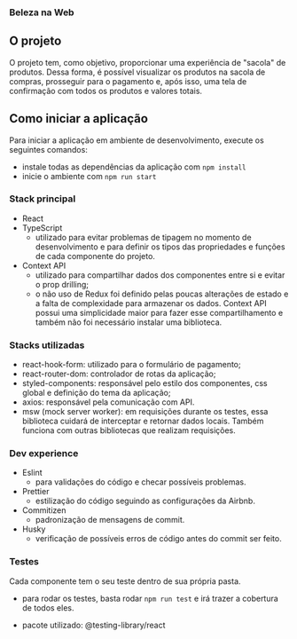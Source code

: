 ### Beleza na Web

## O projeto

O projeto tem, como objetivo, proporcionar uma experiência de "sacola" de produtos.
Dessa forma, é possível visualizar os produtos na sacola de compras, prosseguir para o pagamento e, após isso,
uma tela de confirmação com todos os produtos e valores totais.

## Como iniciar a aplicação

Para iniciar a aplicação em ambiente de desenvolvimento, execute os seguintes comandos:

- instale todas as dependências da aplicação com `npm install`
- inicie o ambiente com `npm run start`

### Stack principal

- React
- TypeScript
  - utilizado para evitar problemas de tipagem no momento de desenvolvimento e para definir os tipos das propriedades e funções de cada componente do projeto.
- Context API
  - utilizado para compartilhar dados dos componentes entre si e evitar o prop drilling;
  - o não uso de Redux foi definido pelas poucas alterações de estado e a falta de complexidade para armazenar os dados. Context API possui uma simplicidade maior para fazer esse compartilhamento e também não foi necessário instalar uma biblioteca.

### Stacks utilizadas

- react-hook-form: utilizado para o formulário de pagamento;
- react-router-dom: controlador de rotas da aplicação;
- styled-components: responsável pelo estilo dos componentes, css global e definição do tema da aplicação;
- axios: responsável pela comunicação com API.
- msw (mock server worker): em requisições durante os testes, essa biblioteca cuidará de interceptar e retornar dados locais. Também funciona com outras bibliotecas que realizam requisições.

### Dev experience

- Eslint
  - para validações do código e checar possíveis problemas.
- Prettier
  - estilização do código seguindo as configurações da Airbnb.
- Commitizen
  - padronização de mensagens de commit.
- Husky
  - verificação de possíveis erros de código antes do commit ser feito.

### Testes

Cada componente tem o seu teste dentro de sua própria pasta.

- para rodar os testes, basta rodar `npm run test` e irá trazer a cobertura de todos eles.

* pacote utilizado: @testing-library/react
